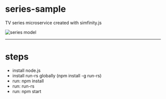 # series-sample
TV series microservice created with simfinity.js

![series model](https://drive.google.com/uc?export=view&id=1J-dIcMMYg-BnSYe2gLFYi0EeptdzTPyG)

---------

# steps
- install node.js
- install run-rs globally (npm install -g run-rs)
- run: npm install
- run: run-rs
- run: npm start
